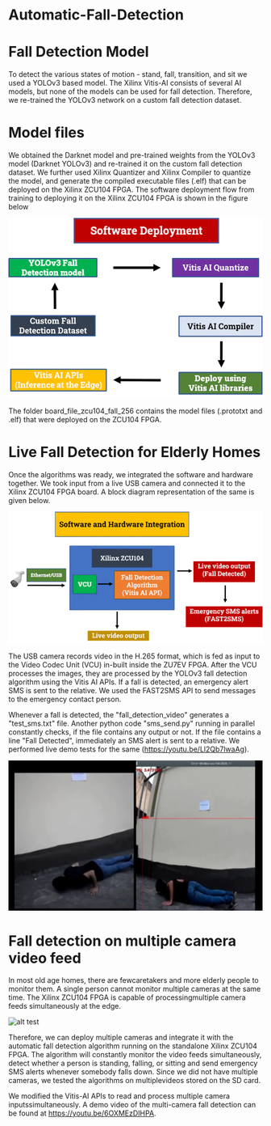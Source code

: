 # Automatic-Fall-Detection

# Fall Detection Model

To detect the various states of motion - stand, fall, transition, and sit we used a YOLOv3 based model. The Xilinx Vitis-AI consists of several AI models, but none of the models can be used for fall detection. Therefore, we re-trained the YOLOv3 network on a custom fall detection dataset.

# Model files
We obtained the Darknet model and pre-trained weights from the YOLOv3 model (Darknet YOLOv3) and re-trained it on the custom fall detection dataset. We further used Xilinx Quantizer and Xilinx Compiler to quantize the model, and generate the compiled executable files (.elf) that can be deployed on the Xilinx ZCU104 FPGA. 
The software deployment flow from training to deploying it on the Xilinx ZCU104 FPGA is shown in the figure below

![alt text](https://github.com/Jinin03/Automatic-Fall-Detection/blob/main/Images/software_flow_chain.webp)

The folder board_file_zcu104_fall_256 contains the model files (.prototxt and .elf) that were deployed on the ZCU104 FPGA. 


# Live Fall Detection for Elderly Homes

Once the algorithms was ready, we integrated the software and hardware together. We took input from a live USB camera and connected it to the Xilinx ZCU104 FPGA board. A block diagram representation of the same is given below. 

![alt text](https://github.com/Jinin03/Automatic-Fall-Detection/blob/main/Images/Hardware_software_integration.webp)

The USB camera records video in the H.265 format, which is fed as input to the Video Codec Unit (VCU) in-built inside the ZU7EV FPGA. After the VCU processes the images, they are processed by the YOLOv3 fall detection algorithm using the Vitis AI APIs. If a fall is detected, an emergency alert SMS is sent to the relative. We used the FAST2SMS API to send messages to the emergency contact person. 

Whenever a fall is detected, the "fall_detection_video" generates a "test_sms.txt" file. Another python code "sms_send.py" running in parallel constantly checks, if the file contains any output or not. If the file contains a line "Fall Detected", immediately an SMS alert is sent to a relative. We performed live demo tests for the same (https://youtu.be/Ll2Qb7lwaAg). 

![alt text](https://github.com/Jinin03/Automatic-Fall-Detection/blob/main/Images/Fall_detection_demo.png)


# Fall detection on multiple camera video feed

In most old age homes, there are fewcaretakers and more elderly people to monitor them. A single person cannot monitor multiple cameras at the same time. The Xilinx ZCU104 FPGA is capable of processingmultiple camera feeds simultaneously at the edge.

![alt test](https://github.com/Jinin03/Automatic-Fall-Detection/blob/main/Images/multi-camera-demo.png)

Therefore, we can deploy multiple cameras and integrate it with the automatic fall detection algorithm running on the standalone Xilinx ZCU104 FPGA. The algorithm will constantly monitor the video feeds simultaneously, detect whether a person is standing, falling, or sitting and send emergency SMS alerts whenever somebody falls down. Since we did not have multiple cameras, we tested the algorithms on multiplevideos stored on the SD card. 

We modified the Vitis-AI APIs to read and process multiple camera inputssimultaneously. A demo video of the multi-camera fall detection can be found at https://youtu.be/6OXMEzDIHPA.



